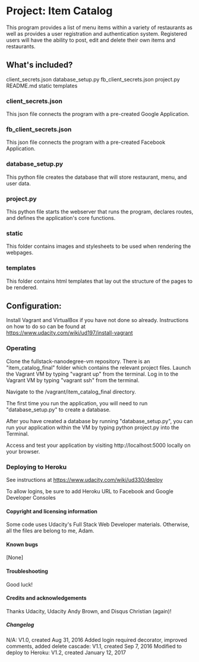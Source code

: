 # Project: Item Catalog

This program provides a list of menu items within a variety of restaurants as well as provides a user registration and authentication system. Registered users will have the ability to post, edit and delete their own items and restaurants.

## What's included?
client_secrets.json
database_setup.py
fb_client_secrets.json
project.py
README.md
static
templates

### client_secrets.json
This json file connects the program with a pre-created Google Application.

### fb_client_secrets.json
This json file connects the program with a pre-created Facebook Application.

### database_setup.py
This python file creates the database that will store restaurant, menu, and user data.

### project.py
This python file starts the webserver that runs the program, declares routes, and defines the application's core functions.

### static
This folder contains images and stylesheets to be used when rendering the webpages.

### templates
This folder contains html templates that lay out the structure of the pages to be rendered.

## Configuration:
Install Vagrant and VirtualBox if you have not done so already. Instructions on how to do so can be found at
https://www.udacity.com/wiki/ud197/install-vagrant

### Operating
Clone the fullstack-nanodegree-vm repository. There is an "item_catalog_final" folder which contains the relevant project files.
Launch the Vagrant VM by typing "vagrant up" from the terminal. 
Log in to the Vagrant VM by typing "vagrant ssh" from the terminal.

Navigate to the /vagrant/item_catalog_final directory.

The first time you run the application, you will need to run "database_setup.py" to create a database.

After you have created a database by running "database_setup.py", you can run your application within the VM by typing python project.py into the Terminal.

Access and test your application by visiting http://localhost:5000 locally on your browser.

### Deploying to Heroku

See instructions at https://www.udacity.com/wiki/ud330/deploy

To allow logins, be sure to add Heroku URL to Facebook and Google Developer Consoles

#### Copyright and licensing information
Some code uses Udacity's Full Stack Web Developer materials.  Otherwise, all the files are belong to me, Adam.

#### Known bugs
[None]

#### Troubleshooting
Good luck!

#### Credits and acknowledgements
Thanks Udacity, Udacity Andy Brown, and Disqus Christian (again)!

##### Changelog
N/A: V1.0, created Aug 31, 2016
Added login required decorator, improved comments, added delete cascade: V1.1, created Sep 7, 2016
Modified to deploy to Heroku: V1.2, created January 12, 2017